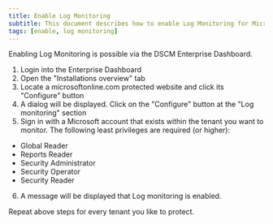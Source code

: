 ```yaml
---
title: Enable Log Monitoring
subtitle: This document describes how to enable Log Monitoring for Microsoft 365 tenants
tags: [enable, log monitoring]
---
```


Enabling Log Monitoring is possible via the DSCM Enterprise Dashboard. 

1. Login into the Enterprise Dashboard
2. Open the "Installations overview" tab
3. Locate a microsoftonline.com protected website and click its "Configure" button
4. A dialog will be displayed. Click on the "Configure" button at the "Log monitoring" section
5. Sign in with a Microsoft account that exists within the tenant you want to monitor. The following least privileges are required (or higher):
* Global Reader
* Reports Reader
* Security Administrator
* Security Operator
* Security Reader
6. A message will be displayed that Log monitoring is enabled. 

Repeat above steps for every tenant you like to protect.